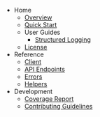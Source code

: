 <!-- markdownlint-disable -->
* Home
    * [Overview](index.md)
    * [Quick Start](quick_start.md)
    * User Guides
        * [Structured Logging](structured_logging.md)
    * [License](license.md)
* Reference
    * [Client](reference/client.md)
    * [API Endpoints](reference/api_endpoints.md)
    * [Errors](reference/errors.md)
    * [Helpers](reference/helpers.md)
* Development
    * [Coverage Report](coverage.md)
    * [Contributing Guidelines](contributing/contributing.md)
